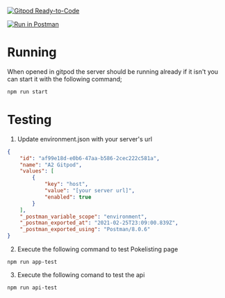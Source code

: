 [![Gitpod Ready-to-Code](https://img.shields.io/badge/Gitpod-Ready--to--Code-blue?logo=gitpod)](https://gitpod.io/#https://github.com/uwidcit/info2602a2) 

[![Run in Postman](https://run.pstmn.io/button.svg)](https://documenter.getpostman.com/view/583570/SzRuZCp8?version=latest)

# Running
When opened in gitpod the server should be running already if it isn't
you can start it with the following command;

```bash
npm run start
```

# Testing
1. Update environment.json with your server's url

```json
{
	"id": "af99e18d-e0b6-47aa-b586-2cec222c581a",
	"name": "A2 Gitpod",
	"values": [
		{
			"key": "host",
			"value": "[your server url]",
			"enabled": true
		}
	],
	"_postman_variable_scope": "environment",
	"_postman_exported_at": "2021-02-25T23:09:00.839Z",
	"_postman_exported_using": "Postman/8.0.6"
}
```

2. Execute the following command to test Pokelisting page

```
npm run app-test
```

3. Execute the following comand to test the api

```
npm run api-test
```

